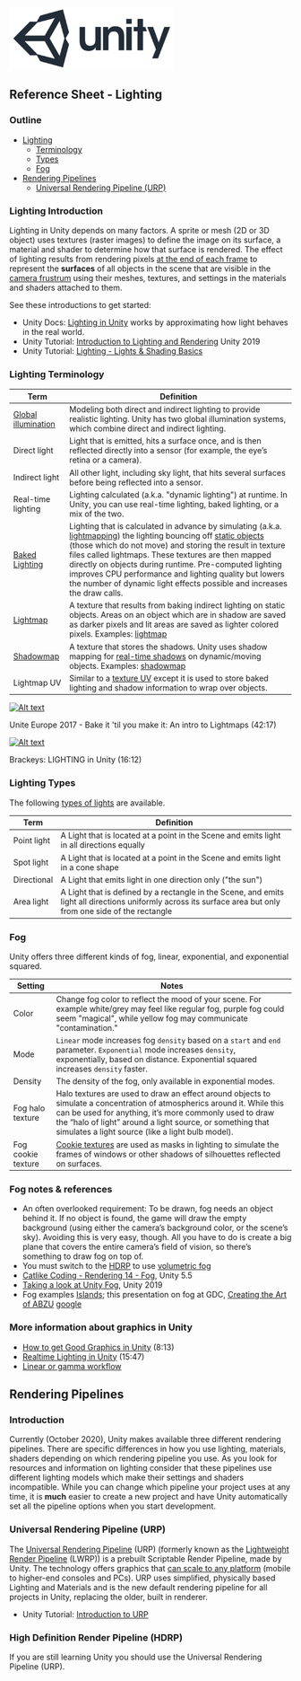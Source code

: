 

![unity logo](../assets/img/logos/unity-logo-293w.png)

## Reference Sheet - Lighting

### Outline

- [Lighting](#Lighting-Introduction)
	- [Terminology](#Lighting-Terminology)
	- [Types](#Lighting-Types)
	- [Fog](#Fog)
- [Rendering Pipelines](#Rendering-Pipelines)
	- [Universal Rendering Pipeline (URP)](#universal-rendering-pipeline-urp)

### Lighting Introduction

Lighting in Unity depends on many factors. A sprite or mesh (2D or 3D object) uses textures (raster images) to define the image on its surface, a material and shader to determine how that surface is rendered. The effect of lighting results from rendering pixels [at the end of each frame](https://docs.unity3d.com/Manual/ExecutionOrder.html) to represent the **surfaces** of all objects in the scene that are visible in the [camera frustrum](https://docs.unity3d.com/Manual/UnderstandingFrustum.html) using their meshes, textures, and settings in the materials and shaders attached to them.

See these introductions to get started:
- Unity Docs: [Lighting in Unity](https://docs.unity3d.com/Manual/LightingOverview.html) works by approximating how light behaves in the real world.
- Unity Tutorial: [Introduction to Lighting and Rendering](https://learn.unity.com/tutorial/introduction-to-lighting-and-rendering-2019-3) Unity 2019
- Unity Tutorial: [Lighting - Lights & Shading Basics](https://learn.unity.com/tutorial/lighting-lights-shading-basics#)



### Lighting Terminology

Term | Definition
--- | ---
[Global illumination](https://docs.unity3d.com/Manual/LightingInUnity.html) | Modeling both direct and indirect lighting to provide realistic lighting. Unity has two global illumination systems, which combine direct and indirect lighting.
Direct light | Light that is emitted, hits a surface once, and is then reflected directly into a sensor (for example, the eye’s retina or a camera).
Indirect light | All other light, including sky light, that hits several surfaces before being reflected into a sensor.
Real-time lighting | Lighting calculated (a.k.a. "dynamic lighting") at runtime. In Unity, you can use real-time lighting, baked lighting, or a mix of the two.
[Baked Lighting](https://docs.unity3d.com/Manual/LightMode-Baked.html) | Lighting that is calculated in advance by simulating (a.k.a. [lightmapping](https://docs.unity3d.com/Manual/Lightmappers.html)) the lighting bouncing off [static objects](https://docs.unity3d.com/Manual/StaticObjects.html) (those which do not move) and storing the result in texture files called lightmaps. These textures are then mapped directly on objects during runtime. Pre-computed lighting improves CPU performance and lighting quality but lowers the number of dynamic light effects possible and increases the draw calls.
[Lightmap](https://en.wikipedia.org/wiki/Lightmap) | A texture that results from baking indirect lighting on static objects. Areas on an object which are in shadow are saved as darker pixels and lit areas are saved as lighter colored pixels. Examples: [lightmap](https://twitter.com/yuriyodonnell/status/880374951160803328)
[Shadowmap](https://en.wikipedia.org/wiki/Shadow_mapping) | A texture that stores the shadows. Unity uses shadow mapping for [real-time shadows](https://docs.unity3d.com/Manual/shadow-mapping.html) on dynamic/moving objects. Examples: [shadowmap](https://viktorpramberg.com/baked-lighting)
Lightmap UV | Similar to a [texture UV](Unity-Sprites-and-Textures.md#textures) except it is used to store baked lighting and shadow information to wrap over objects.


[![Alt text](https://img.youtube.com/vi/u5RTVMBWabg/0.jpg)](https://www.youtube.com/watch?v=u5RTVMBWabg)

Unite Europe 2017 - Bake it 'til you make it: An intro to Lightmaps (42:17)

[![Alt text](https://img.youtube.com/vi/VnG2gOKV9dw/0.jpg)](https://www.youtube.com/watch?v=VnG2gOKV9dw)

Brackeys: LIGHTING in Unity (16:12)




### Lighting Types

The following [types of lights](https://docs.unity3d.com/Manual/Lighting.html) are available.


Term | Definition
--- | ---
Point light | A Light that is located at a point in the Scene and emits light in all directions equally
Spot light | A Light that is located at a point in the Scene and emits light in a cone shape
Directional | A Light that emits light in one direction only ("the sun")
Area light | A Light that is defined by a rectangle in the Scene, and emits light all directions uniformly across its surface area but only from one side of the rectangle





### Fog

Unity offers three different kinds of fog, linear, exponential, and exponential squared.

Setting | Notes
--- | ---
Color | Change fog color to reflect the mood of your scene. For example white/grey may feel like regular fog, purple fog could seem "magical", while yellow fog may communicate "contamination."
Mode | `Linear` mode increases fog `density` based on a `start` and `end` parameter. `Exponential` mode increases `density`, exponentially, based on distance. Exponential squared increases `density` faster.
Density | The density of the fog, only available in exponential modes.
Fog halo texture | Halo textures are used to draw an effect around objects to simulate a concentration of atmospherics around it. While this can be used for anything, it’s more commonly used to draw the “halo of light” around a light source, or something that simulates a light source (like a light bulb model).
Fog cookie texture | [Cookie textures](https://docs.unity3d.com/Manual/Cookies.html) are used as masks in lighting to simulate the frames of windows or other shadows of silhouettes reflected on surfaces.


### Fog notes & references

- An often overlooked requirement: To be drawn, fog needs an object behind it. If no object is found, the game will draw the empty background (using either the camera’s background color, or the scene’s sky). Avoiding this is very easy, though. All you have to do is create a big plane that covers the entire camera’s field of vision, so there’s something to draw fog on top of.
- You must switch to the [HDRP](https://unity.com/how-to/getting-started-high-definition-render-pipeline-hdrp-games) to use [volumetric fog](https://learn.unity.com/tutorial/creating-volumetric-fog-19)
- [Catlike Coding - Rendering 14 - Fog](https://catlikecoding.com/unity/tutorials/rendering/part-14/), Unity 5.5
- [Taking a look at Unity Fog](https://magazine.renderosity.com/article/5204/taking-a-look-at-unity-fog), Unity 2019
- Fog examples [Islands](https://carlburton.itch.io/islands); this presentation on fog at GDC, [Creating the Art of ABZU](https://www.youtube.com/watch?v=l9NX06mvp2E&lc=UgwWzcN89QNIX2tywXx4AaABAg&ab_channel=GDC) [google](https://www.google.com/search?q=fog+in+unity+2019&tbm=isch&ictx=1&tbs=rimg:Ccpsg4JjRmFaIgjKbIOCY0ZhWioSCcpsg4JjRmFaERYmXh2YOZ7l&safe=off&hl=en&sa=X&ved=2ahUKEwjMvLPIreTrAhUOVFMKHYLcCYcQiRx6BAgAEAQ&biw=1440&bih=766)


### More information about graphics in Unity

- [How to get Good Graphics in Unity](https://www.youtube.com/watch?v=owZneI02YOU&ab_channel=Brackeys) (8:13)
- [Realtime Lighting in Unity](https://www.youtube.com/watch?v=wwm98VdzD8s&ab_channel=Brackeys) (15:47)
- [Linear or gamma workflow](https://docs.unity3d.com/Manual/LinearRendering-LinearOrGammaWorkflow.html)






## Rendering Pipelines


### Introduction

Currently (October 2020), Unity makes available three different rendering pipelines. There are specific differences in how you use lighting, materials, shaders depending on which rendering pipeline you use. As you look for resources and information on lighting consider that these pipelines use different lighting models which make their settings and shaders incompatible. While you can change which pipeline your project uses at any time, it is **much** easier to create a new project and have Unity automatically set all the pipeline options when you start development.



### Universal Rendering Pipeline (URP)

The [Universal Rendering Pipeline](https://docs.unity3d.com/Packages/com.unity.render-pipelines.universal@latest/) (URP) (formerly known as the [Lightweight Render Pipeline](https://docs.unity3d.com/Packages/com.unity.render-pipelines.lightweight@6.5/manual/index.html) (LWRP)) is a prebuilt Scriptable Render Pipeline, made by Unity. The technology offers graphics that [can scale to any platform](https://blogs.unity3d.com/2020/02/10/achieve-beautiful-scalable-and-performant-graphics-with-the-universal-render-pipeline/) (mobile to higher-end consoles and PCs). URP uses simplified, physically based Lighting and Materials and is the new default rendering pipeline for all projects in Unity, replacing the older, built in renderer.

- Unity Tutorial: [Introduction to URP](https://learn.unity.com/tutorial/introduction-to-urp)


### High Definition Render Pipeline (HDRP)

If you are still learning Unity you should use the Universal Rendering Pipeline (URP).

